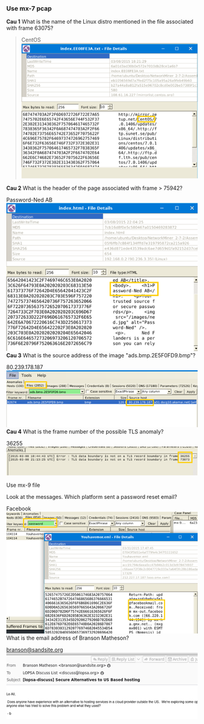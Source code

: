 ### Use mx-7 pcap

**Cau 1** What is the name of the Linux distro mentioned in the file associated with frame 63075? 

> CentOS
![alt text](../png/miner/miner2.png)

**Cau 2** What is the header of the page associated with frame > 75942?

Password-Ned AB
![alt text](../png/miner/miner3.png)
**Cau 3** What is the source address of the image "ads.bmp.2E5F0FD9.bmp"?

80.239.178.187
![alt text](../png/miner/miner4.png)
**Cau 4** What is the frame number of the possible TLS anomaly?

36255
![alt text](../png/miner/miner5.png)

Use mx-9 file

Look at the messages. Which platform sent a password reset email?

Facebook
![alt text](../png/miner/miner6.png)
What is the email address of Branson Matheson?

branson@sandsite.org
![alt text](../png/miner/miner7.png)
